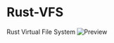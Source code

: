 # Rust-VFS
 Rust Virtual File System
 ![Preview](https://github.com/user-attachments/assets/bb760c90-dfe1-4e98-bced-42dd0e04cfdf)
